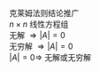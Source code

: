 克莱姆法则结论推广  
$n\times n$ 线性方程组  
无解 $\Rightarrow|A|=0$  
无穷解 $\Rightarrow|A|=0$  
$|A|=0\Rightarrow$ 无解或无穷解  
